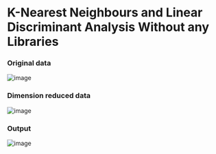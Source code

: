 # K-Nearest Neighbours and Linear Discriminant Analysis Without any Libraries
### Original data
![image](https://github.com/FangLee2003/KNN-LDA-Without-Library/assets/75077747/4147049d-64d0-49fd-a164-ed138da8779c)
### Dimension reduced data
![image](https://github.com/FangLee2003/KNN-LDA-Without-Library/assets/75077747/25d6d0a4-ee85-4914-8504-d88b430a1060)
### Output
![image](https://github.com/FangLee2003/KNN-LDA-Without-Library/assets/75077747/d5a42bac-08c8-4547-9bf9-7592daeccb41)

